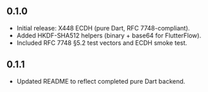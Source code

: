 ## 0.1.0
- Initial release: X448 ECDH (pure Dart, RFC 7748-compliant).
- Added HKDF-SHA512 helpers (binary + base64 for FlutterFlow).
- Included RFC 7748 §5.2 test vectors and ECDH smoke test.

## 0.1.1
- Updated README to reflect completed pure Dart backend.
